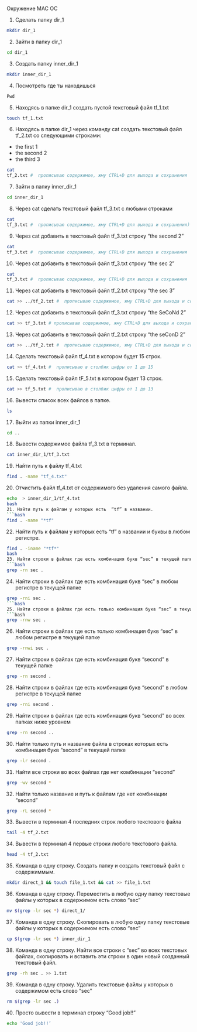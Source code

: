 Окружение MAC OC

1. Сделать папку dir_1
```bash
mkdir dir_1
```
2. Зайти в папку dir_1
```bash
cd dir_1
```
3. Создать папку inner_dir_1
```bash
mkdir inner_dir_1
```
4. Посмотреть где ты находишься
```bash
Pwd
```
5. Находясь в папке dir_1 создать пустой текстовый файл tf_1.txt
```bash
touch tf_1.txt
```
6. Находясь в папке dir_1 через команду cat создать текстовый файл tf_2.txt со следующими строками:
- the first 1
- the second 2
- the third 3
```bash
cat 
tf_2.txt #  прописываю содержимое, жму CTRL+D для выхода и сохранения
```
7. Зайти в папку inner_dir_1
```bash
cd inner_dir_1
```
8. Через cat сделать текстовый файл tf_3.txt  c любыми строками
```bash
cat 
tf_3.txt #  прописываю содержимое, жму CTRL+D для выхода и сохранения)
```
9. Через cat добавить в текстовый файл tf_3.txt строку “the second 2”
```bash
cat 
tf_3.txt #  прописываю содержимое, жму CTRL+D для выхода и сохранения
```
10. Через cat добавить в текстовый файл tf_3.txt строку “the sec 2”
```bash
cat 
tf_3.txt #  прописываю содержимое, жму CTRL+D для выхода и сохранения
```
11. Через cat добавить в текстовый файл tf_2.txt строку “the sec 3”
```bash
cat >> ../tf_2.txt #  прописываю содержимое, жму CTRL+D для выхода и сохранения
```
12. Через cat добавить в текстовый файл tf_3.txt строку “the SeCoNd 2”
```bash 
cat >> tf_3.txt # прописываю содержимое, жму CTRL+D для выхода и сохранения
```
13. Через cat добавить в текстовый файл tf_2.txt строку “the seConD 2”
```bash
cat >> ../tf_2.txt #  прописываю содержимое, жму CTRL+D для выхода и сохранения
```
14. Сделать текстовый файл tf_4.txt в котором будет 15 строк.
```bash
cat >> tf_4.txt #  прописываю в столбик цифры от 1 до 15
```
15. Сделать текстовый файл tF_5.txt в котором будет 13 строк.
```bash
cat >> tf_5.txt #  прописываю в столбик цифры от 1 до 13
```
16. Вывести список всех файлов в папке.
```bash
ls
```
17. Выйти из папки inner_dir_1
```bash
cd ..
```
18. Вывести содержимое файла tf_3.txt в терминал.
```bash
cat inner_dir_1/tf_3.txt
```
19. Найти путь к файлу tf_4.txt
```bash
find . -name "tf_4.txt"
```
20. Отчистить файл tf_4.txt от содержимого без удаления самого файла.
```bash
echo  > inner_dir_1/tf_4.txt
bash
21. Найти путь к файлам у которых есть  “tf” в названии.
```bash
find . -name "*tf"
```
22. Найти путь к файлам у которых есть  “tf” в названии и буквы в любом регистре.
```bash 
find . -iname "*tf*"
bash
23. Найти строки в файлах где есть комбинация букв “sec” в текущей папке
```bash
grep -rn sec .
```
24. Найти строки в файлах где есть комбинация букв “sec” в любом регистре в текущей папке
```bash
grep -rni sec .
```bash
25. Найти строки в файлах где есть только комбинация букв “sec” в текущей папке
```bash
grep -rnw sec .
```
26. Найти строки в файлах где есть только комбинация букв “sec” в любом регистре в текущей папке
```bash
grep -rnwi sec .
```
27. Найти строки в файлах где есть комбинация букв “second” в текущей папке
```bash
grep -rn second .
```
28. Найти строки в файлах где есть комбинация букв “second” в любом регистре в текущей папке
```bash
grep -rni second .
```
29. Найти строки в файлах где есть комбинация букв “second” во всех папках ниже уровнем
```bash
grep -rn second ..
```
30. Найти только путь и название файла в строках которых есть комбинация букв “second” в текущей папке
```bash
grep -lr second .
```
31. Найти все строки во всех файлах где нет комбинации “second”
```bash
grep -wv second *
```
32. Найти только название и путь к файлам где нет комбинации “second”
```bash
grep -rL second *
```
33. Вывести в терминал 4 последних строк любого текстового файла
```bash
tail -4 tf_2.txt
```
34. Вывести в терминал 4 первые строки любого текстового файла.
```bash
head -4 tf_2.txt
```
35. Команда в одну строку. Создать папку и создать текстовый файл с содержиммым.
```bash
mkdir direct_1 && touch file_1.txt && cat >> file_1.txt
```
36. Команда в одну строку. Переместить в любую одну папку текстовые файлы у которых в содержимом есть слово “sec”
```bash
mv $(grep -lr sec *) direct_1/
```
37. Команда в одну строку. Скопировать в любую одну папку текстовые файлы у которых в содержимом есть слово “sec”
```bash
cp $(grep -lr sec *) inner_dir_1
```
38. Команда в одну строку. Найти все строки c “sec” во всех текстовых файлах, скопировать и вставить эти строки в один новый созданный текстовый файл.
```bash 
grep -rh sec . >> 1.txt
```
39. Команда в одну строку. Удалить текстовые файлы у которых в содержимом есть слово “sec”
```bash
rm $(grep -lr sec .)
```
40. Просто вывести в терминал строку “Good job!!”
```bash
echo 'Good job!!’
```

